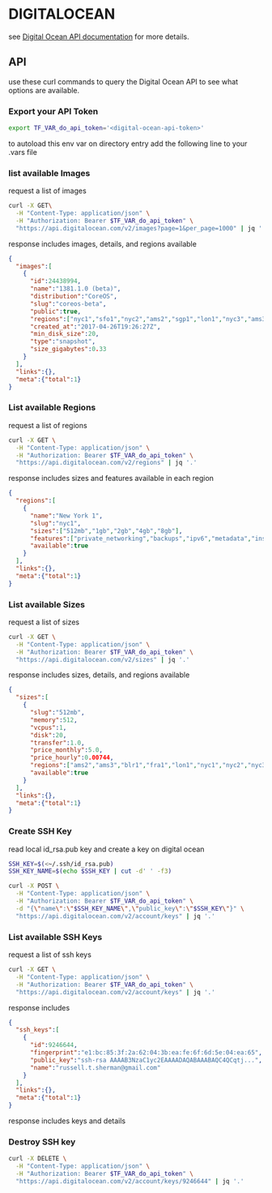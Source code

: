 # DIGITALOCEAN

see [Digital Ocean API documentation](https://developers.digitalocean.com/documentation/v2/) for more details.

## API

use these curl commands to query the Digital Ocean API to see what options are available.

### Export your API Token

```bash
export TF_VAR_do_api_token='<digital-ocean-api-token>'
```

to autoload this env var on directory entry add the following line to your .vars file

### list available Images

request a list of images

```bash
curl -X GET\
  -H "Content-Type: application/json" \
  -H "Authorization: Bearer $TF_VAR_do_api_token" \
  "https://api.digitalocean.com/v2/images?page=1&per_page=1000" | jq '.'
```

response includes images, details, and regions available

```json
{
  "images":[
    {
      "id":24438994,
      "name":"1381.1.0 (beta)",
      "distribution":"CoreOS",
      "slug":"coreos-beta",
      "public":true,
      "regions":["nyc1","sfo1","nyc2","ams2","sgp1","lon1","nyc3","ams3","fra1","tor1","sfo2","blr1"],
      "created_at":"2017-04-26T19:26:27Z",
      "min_disk_size":20,
      "type":"snapshot",
      "size_gigabytes":0.33
    }
  ],
  "links":{},
  "meta":{"total":1}
}
```

### List available Regions

request a list of regions

```bash
curl -X GET \
  -H "Content-Type: application/json" \
  -H "Authorization: Bearer $TF_VAR_do_api_token" \
  "https://api.digitalocean.com/v2/regions" | jq '.'
```

response includes sizes and features available in each region

```json
{
  "regions":[
    {
      "name":"New York 1",
      "slug":"nyc1",
      "sizes":["512mb","1gb","2gb","4gb","8gb"],
      "features":["private_networking","backups","ipv6","metadata","install_agent","storage"],
      "available":true
    }
  ],
  "links":{},
  "meta":{"total":1}
}
```

### List available Sizes

request a list of sizes

```bash
curl -X GET \
  -H "Content-Type: application/json" \
  -H "Authorization: Bearer $TF_VAR_do_api_token" \
  "https://api.digitalocean.com/v2/sizes" | jq '.'
```

response includes sizes, details, and regions available

```json
{
  "sizes":[
    {
      "slug":"512mb",
      "memory":512,
      "vcpus":1,
      "disk":20,
      "transfer":1.0,
      "price_monthly":5.0,
      "price_hourly":0.00744,
      "regions":["ams2","ams3","blr1","fra1","lon1","nyc1","nyc2","nyc3","sfo1","sfo2","sgp1","tor1"],
      "available":true
    }
  ],
  "links":{},
  "meta":{"total":1}
}
```


### Create SSH Key

read local id_rsa.pub key and create a key on digital ocean

```bash
SSH_KEY=$(<~/.ssh/id_rsa.pub)
SSH_KEY_NAME=$(echo $SSH_KEY | cut -d' ' -f3)

curl -X POST \
  -H "Content-Type: application/json" \
  -H "Authorization: Bearer $TF_VAR_do_api_token" \
  -d "{\"name\":\"$SSH_KEY_NAME\",\"public_key\":\"$SSH_KEY\"}" \
  "https://api.digitalocean.com/v2/account/keys" | jq '.'
```

### List available SSH Keys

request a list of ssh keys

```bash
curl -X GET \
  -H "Content-Type: application/json" \
  -H "Authorization: Bearer $TF_VAR_do_api_token" \
  "https://api.digitalocean.com/v2/account/keys" | jq '.'
```

response includes

```json
{
  "ssh_keys":[
    {
      "id":9246644,
      "fingerprint":"e1:bc:85:3f:2a:62:04:3b:ea:fe:6f:6d:5e:04:ea:65",
      "public_key":"ssh-rsa AAAAB3NzaC1yc2EAAAADAQABAAABAQC4QCqtj...",
      "name":"russell.t.sherman@gmail.com"
    }
  ],
  "links":{},
  "meta":{"total":1}
}
```

response includes keys and details

### Destroy SSH key

```bash
curl -X DELETE \
  -H "Content-Type: application/json" \
  -H "Authorization: Bearer $TF_VAR_do_api_token" \
  "https://api.digitalocean.com/v2/account/keys/9246644" | jq '.'
```
